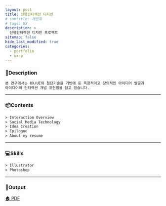 ```yaml
---
layout: post
title: 선행인터렉션 디자인
# subtitle: 개인작
# tags: UX
description: >
  선행인터렉션 디자인 프로젝트
sitemap: false
hide_last_modified: true
categories:
  - portfolio
  - ux-p
---
```


<!-- ### 선행인터랙션-UX -->

### 📝Description
~~~html
본 연구에서는 UX/UI와 첨단기술을 기반에 둔 독창적이고 창의적인 아이디어 발굴과
아이디어의 인터랙션 개념 표현법을 담고 있습니다.
~~~

----

### 📦Contents
~~~html
> Interaction Overview
> Social Media Technology
> Idea Creation
> Epilogue
> About my resume
~~~
----

### 💻Skills
~~~html
> Illustrator
> Photoshop
~~~

----

### 📌Output

[🏠 PDF](/assets/pdf/Interaction-Idea.pdf)
